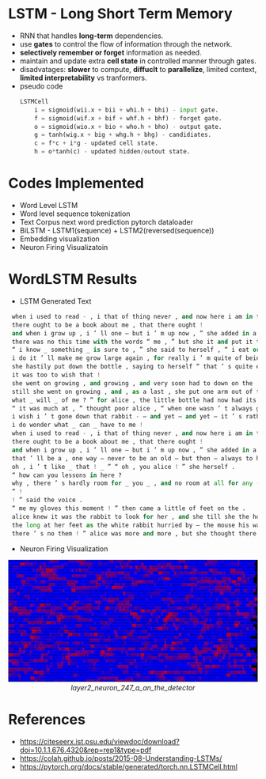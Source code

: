 # LSTM - Long Short Term Memory
* RNN that handles **long-term** dependencies. 
* use **gates** to control the flow of information through the network.
* **selectively remember or forget** information as needed.
* maintain and update extra **cell state** in controlled manner through gates.
* disadvatages: **slower** to compute, **diffuclt** to **parallelize**, limited context, **limited interpretability** vs tranformers.
* pseudo code
    ```python
    LSTMCell
        i = sigmoid(wii.x + bii + whi.h + bhi) - input gate.
        f = sigmoid(wif.x + bif + whf.h + bhf) - forget gate.
        o = sigmoid(wio.x + bio + who.h + bho) - output gate.
        g = tanh(wig.x + big + whg.h + bhg) - candidiates.
        c = f*c + i*g - updated cell state.
        h = o*tanh(c) - updated hidden/outout state.
    ```

# Codes Implemented
* Word Level LSTM
* Word level sequence tokenization
* Text Corpus next word prediction pytorch dataloader
* BiLSTM - LSTM1(sequence) + LSTM2(reversed(sequence))
* Embedding visualization
* Neuron Firing Visualizatoin

# WordLSTM Results
* LSTM Generated Text
```python
 when i used to read - , i that of thing never , and now here i am in the of one ! 
 there ought to be a book about me , that there ought ! 
 and when i grow up , i ’ ll one — but i ’ m up now , ” she added in a tone ; “ at there ’ s no room to grow up any more _ here _ . ” “ but then , ” thought alice , “ did i your , ” the hatter footman , who had never so much , whether she a look of a - , and was just going to the room , when her upon a little bottle that near the looking - glass . 
 there was no this time with the words “ me , ” but she it and put it to her . 
 “ i know _ something _ is sure to , ” she said to herself , “ i eat or anything ; so i ’ ll just see what this bottle . 
 i do it ’ ll make me grow large again , for really i ’ m quite of being such a little thing ! ” it did so indeed , and much than she had : before she had half the bottle , she found her head the , and had to to her from being . 
 she hastily put down the bottle , saying to herself “ that ’ s quite enough — i i ’ t grow any more — as it is , i can ’ t get out at the door — i do wish i ’ t quite so much ! ” ! 
 it was too to wish that ! 
 she went on growing , and growing , and very soon had to down on the : in another minute there was not even room for this , and she tried the of down with one the door , and the other arm round her head . 
 still she went on growing , and , as a last , she put one arm out of the , and one foot up the , and said to herself “ now i can do no more , . 
 what _ will _ of me ? ” for alice , the little bottle had now had its , and she no : still it was very , and , as there seemed to be no sort of of her ever getting out of the room again , no wonder she felt . 
 “ it was much at , ” thought poor alice , “ when one wasn ’ t always growing and , and being about by and . 
 i wish i ’ t gone down that rabbit - — and yet — and yet — it ’ s rather curious , you know , this sort of life ! 
 i do wonder what _ can _ have to me ! 
 when i used to read - , i that of thing never , and now here i am in the of one ! 
 there ought to be a book about me , that there ought ! 
 and when i grow up , i ’ ll one — but i ’ m up now , ” she added in a tone ; “ at there ’ s no room to grow up any more _ here _ . ” “ but then , ” thought alice , “ shall i _ never _ get any than i am now ? 
 that ’ ll be a , one way — never to be an old — but then — always to have lessons to ! 
 oh , i ’ t like _ that ! _ ” “ oh , you alice ! ” she herself . 
 “ how can you lessons in here ? 
 why , there ’ s hardly room for _ you _ , and no room at all for any - ! ” and so she went on , first one side and then the other , and quite a of it ; but after a minutes she heard a voice , and to . 
 “ ! 
 ! ” said the voice . 
 “ me my gloves this moment ! ” then came a little of feet on the . 
 alice knew it was the rabbit to look for her , and she till she the house , quite that she was now about a as large as the rabbit again , and all her , till she too began after a , and this was her : — first , she of little alice herself , and once again the hands were upon her , and the eyes were looking up into — she could hear the very of her voice , and see that queer little of her head to keep back the that _ would _ always get into her eyes — and still as she , or seemed to , the whole her with the creatures of her little ’ s . 
 the long at her feet as the white rabbit hurried by — the mouse his way through the pool — she could hear the of the as the queen down hurried , here you , ” said the king , his hands , and added with a of , “ i ’ ve tried the of , and i ’ ve tried , and i ’ ve tried , ” the pigeon went on , without to her ; “ but those ! 
 there ’ s no them ! ” alice was more and more , but she thought there was no use in saying anything more till the pigeon had
```

* Neuron Firing Visualization
<p align="center">
  <img src="./assets/layer2_neuron_247_a_an_the.png" alt="Neuron Firing">
  <br>
  <em>layer2_neuron_247_a_an_the_detector</em>
</p>


# References
* https://citeseerx.ist.psu.edu/viewdoc/download?doi=10.1.1.676.4320&rep=rep1&type=pdf
* https://colah.github.io/posts/2015-08-Understanding-LSTMs/
* https://pytorch.org/docs/stable/generated/torch.nn.LSTMCell.html